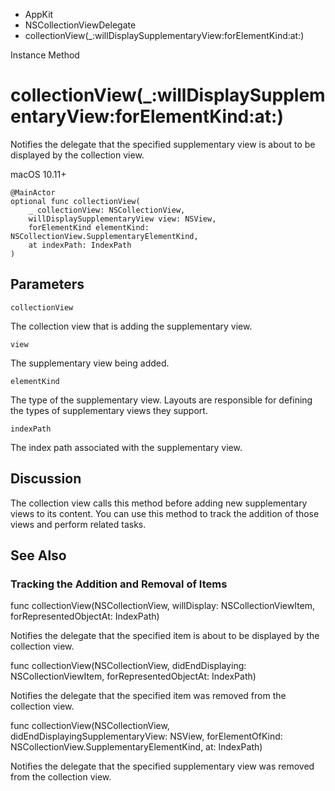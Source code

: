 

- AppKit
- NSCollectionViewDelegate
-  collectionView(\_:willDisplaySupplementaryView:forElementKind:at:) 

Instance Method

# collectionView(\_:willDisplaySupplementaryView:forElementKind:at:)

Notifies the delegate that the specified supplementary view is about to be displayed by the collection view.

macOS 10.11+

``` source
@MainActor
optional func collectionView(
    _ collectionView: NSCollectionView,
    willDisplaySupplementaryView view: NSView,
    forElementKind elementKind: NSCollectionView.SupplementaryElementKind,
    at indexPath: IndexPath
)
```

## Parameters 

`collectionView`  

The collection view that is adding the supplementary view.

`view`  

The supplementary view being added.

`elementKind`  

The type of the supplementary view. Layouts are responsible for defining the types of supplementary views they support.

`indexPath`  

The index path associated with the supplementary view.

## Discussion

The collection view calls this method before adding new supplementary views to its content. You can use this method to track the addition of those views and perform related tasks.

## See Also

### Tracking the Addition and Removal of Items

func collectionView(NSCollectionView, willDisplay: NSCollectionViewItem, forRepresentedObjectAt: IndexPath)

Notifies the delegate that the specified item is about to be displayed by the collection view.

func collectionView(NSCollectionView, didEndDisplaying: NSCollectionViewItem, forRepresentedObjectAt: IndexPath)

Notifies the delegate that the specified item was removed from the collection view.

func collectionView(NSCollectionView, didEndDisplayingSupplementaryView: NSView, forElementOfKind: NSCollectionView.SupplementaryElementKind, at: IndexPath)

Notifies the delegate that the specified supplementary view was removed from the collection view.

